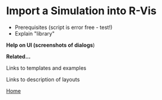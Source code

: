 # Import a Simulation into R-Vis

* Prerequisites (script is error free - test!)
* Explain "library"

**Help on UI (screenshots of dialogs**)

**Related...**

Links to templates and examples

Links to description of layouts

[Home](../../../index.md)
